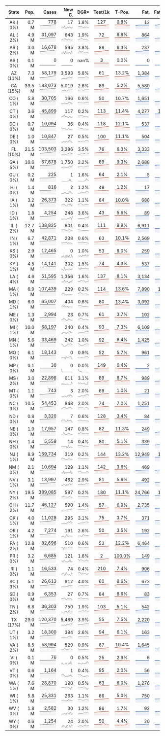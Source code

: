 
<!-- Building Table Time:  2020-06-23T23:02:00.677608 -->


| State | Pop. | Cases | New C. | DGR* | Test/1k | T-Pos. | Fat. | Fat./1M  | CFR* |  GF* | GF-14day | Dbl.Days | CDD |  
| :---: | ---: | ---: | ---: | :---: | :---: | :---: | ---: | ---:  | :---: |  :---: | :---: | :---: | ---: |  
| AK ( 0%)  | 0.7 M  | 778 <br><img src="/assets/images/covid/sparklines/AK_img_positive_20200623_1592967720.png"> | 17 <br><img src="/assets/images/covid/sparklines/AK_img_positiveIncrease_20200623_1592967720.png"> | 1.8% <br><img src="/assets/images/covid/sparklines/AK_img_dgr_4_20200623_1592967720.png"> | 127 <br><img src="/assets/images/covid/sparklines/AK_img_total_test_per_1k_20200623_1592967720.png"> | 0.8% <br><img src="/assets/images/covid/sparklines/AK_img_test_positivity_20200623_1592967721.png"> | 12 <br><img src="/assets/images/covid/sparklines/AK_img_death_20200623_1592967721.png"> | 16 <br><img src="/assets/images/covid/sparklines/AK_img_death_20200623_1592967721.png">  | 1.6% <br><img src="/assets/images/covid/sparklines/AK_img_cfr_4_20200623_1592967722.png"> |  1.6 <br><img src="/assets/images/covid/sparklines/AK_img_gfac_4_20200623_1592967721.png"> | 18.5 <br><img src="/assets/images/covid/sparklines/AK_img_gfac_14sum_20200623_1592967721.png"> | 38 <br><img src="/assets/images/covid/sparklines/AK_img_doubling_days_20200623_1592967721.png"> | 0   |  
| AL ( 2%)  | 4.9 M  | 31,097 <br><img src="/assets/images/covid/sparklines/AL_img_positive_20200623_1592967722.png"> | 643 <br><img src="/assets/images/covid/sparklines/AL_img_positiveIncrease_20200623_1592967722.png"> | 1.9% <br><img src="/assets/images/covid/sparklines/AL_img_dgr_4_20200623_1592967722.png"> | 72 <br><img src="/assets/images/covid/sparklines/AL_img_total_test_per_1k_20200623_1592967722.png"> | 8.8% <br><img src="/assets/images/covid/sparklines/AL_img_test_positivity_20200623_1592967722.png"> | 864 <br><img src="/assets/images/covid/sparklines/AL_img_death_20200623_1592967722.png"> | 176 <br><img src="/assets/images/covid/sparklines/AL_img_death_20200623_1592967722.png">  | 2.8% <br><img src="/assets/images/covid/sparklines/AL_img_cfr_4_20200623_1592967723.png"> |  1.2 <br><img src="/assets/images/covid/sparklines/AL_img_gfac_4_20200623_1592967722.png"> | 15.1 <br><img src="/assets/images/covid/sparklines/AL_img_gfac_14sum_20200623_1592967722.png"> | 36 <br><img src="/assets/images/covid/sparklines/AL_img_doubling_days_20200623_1592967723.png"> | 0   |  
| AR ( 2%)  | 3.0 M  | 16,678 <br><img src="/assets/images/covid/sparklines/AR_img_positive_20200623_1592967723.png"> | 595 <br><img src="/assets/images/covid/sparklines/AR_img_positiveIncrease_20200623_1592967723.png"> | 3.8% <br><img src="/assets/images/covid/sparklines/AR_img_dgr_4_20200623_1592967723.png"> | 88 <br><img src="/assets/images/covid/sparklines/AR_img_total_test_per_1k_20200623_1592967723.png"> | 6.3% <br><img src="/assets/images/covid/sparklines/AR_img_test_positivity_20200623_1592967723.png"> | 237 <br><img src="/assets/images/covid/sparklines/AR_img_death_20200623_1592967723.png"> | 79 <br><img src="/assets/images/covid/sparklines/AR_img_death_20200623_1592967723.png">  | 1.4% <br><img src="/assets/images/covid/sparklines/AR_img_cfr_4_20200623_1592967724.png"> |  0.7 <br><img src="/assets/images/covid/sparklines/AR_img_gfac_4_20200623_1592967723.png"> | 12.8 <br><img src="/assets/images/covid/sparklines/AR_img_gfac_14sum_20200623_1592967724.png"> | 18 <br><img src="/assets/images/covid/sparklines/AR_img_doubling_days_20200623_1592967724.png"> | 1   |  
| AS ( 0%)  | 0.1 M  | 0 <br><img src="/assets/images/covid/sparklines/AS_img_positive_20200623_1592967724.png"> | 0 <br><img src="/assets/images/covid/sparklines/AS_img_positiveIncrease_20200623_1592967724.png"> | nan% <br><img src="/assets/images/covid/sparklines/AS_img_dgr_4_20200623_1592967725.png"> | 3 <br><img src="/assets/images/covid/sparklines/AS_img_total_test_per_1k_20200623_1592967725.png"> | 0.0% <br><img src="/assets/images/covid/sparklines/AS_img_test_positivity_20200623_1592967725.png"> | 0 <br><img src="/assets/images/covid/sparklines/AS_img_death_20200623_1592967725.png"> | 0 <br><img src="/assets/images/covid/sparklines/AS_img_death_20200623_1592967725.png">  | 0.0% <br><img src="/assets/images/covid/sparklines/AS_img_cfr_4_20200623_1592967726.png"> |  nan <br><img src="/assets/images/covid/sparklines/AS_img_gfac_4_20200623_1592967725.png"> | nan <br><img src="/assets/images/covid/sparklines/AS_img_gfac_14sum_20200623_1592967725.png"> | nan <br><img src="/assets/images/covid/sparklines/AS_img_doubling_days_20200623_1592967725.png"> | 85   |  
| AZ (11%)  | 7.3 M  | 58,179 <br><img src="/assets/images/covid/sparklines/AZ_img_positive_20200623_1592967726.png"> | 3,593 <br><img src="/assets/images/covid/sparklines/AZ_img_positiveIncrease_20200623_1592967726.png"> | 5.8% <br><img src="/assets/images/covid/sparklines/AZ_img_dgr_4_20200623_1592967726.png"> | 61 <br><img src="/assets/images/covid/sparklines/AZ_img_total_test_per_1k_20200623_1592967726.png"> | 13.2% <br><img src="/assets/images/covid/sparklines/AZ_img_test_positivity_20200623_1592967726.png"> | 1,384 <br><img src="/assets/images/covid/sparklines/AZ_img_death_20200623_1592967726.png"> | 190 <br><img src="/assets/images/covid/sparklines/AZ_img_death_20200623_1592967726.png">  | 2.5% <br><img src="/assets/images/covid/sparklines/AZ_img_cfr_4_20200623_1592967727.png"> |  1.2 <br><img src="/assets/images/covid/sparklines/AZ_img_gfac_4_20200623_1592967726.png"> | 16.8 <br><img src="/assets/images/covid/sparklines/AZ_img_gfac_14sum_20200623_1592967727.png"> | 12 <br><img src="/assets/images/covid/sparklines/AZ_img_doubling_days_20200623_1592967727.png"> | 0   |  
| CA (15%)  | 39.5 M  | 183,073 <br><img src="/assets/images/covid/sparklines/CA_img_positive_20200623_1592967727.png"> | 5,019 <br><img src="/assets/images/covid/sparklines/CA_img_positiveIncrease_20200623_1592967727.png"> | 2.6% <br><img src="/assets/images/covid/sparklines/CA_img_dgr_4_20200623_1592967727.png"> | 89 <br><img src="/assets/images/covid/sparklines/CA_img_total_test_per_1k_20200623_1592967727.png"> | 5.2% <br><img src="/assets/images/covid/sparklines/CA_img_test_positivity_20200623_1592967728.png"> | 5,580 <br><img src="/assets/images/covid/sparklines/CA_img_death_20200623_1592967728.png"> | 141 <br><img src="/assets/images/covid/sparklines/CA_img_death_20200623_1592967728.png">  | 3.1% <br><img src="/assets/images/covid/sparklines/CA_img_cfr_4_20200623_1592967728.png"> |  1.1 <br><img src="/assets/images/covid/sparklines/CA_img_gfac_4_20200623_1592967728.png"> | 14.9 <br><img src="/assets/images/covid/sparklines/CA_img_gfac_14sum_20200623_1592967728.png"> | 27 <br><img src="/assets/images/covid/sparklines/CA_img_doubling_days_20200623_1592967728.png"> | 0   |  
| CO ( 1%)  | 5.8 M  | 30,705 <br><img src="/assets/images/covid/sparklines/CO_img_positive_20200623_1592967729.png"> | 166 <br><img src="/assets/images/covid/sparklines/CO_img_positiveIncrease_20200623_1592967729.png"> | 0.6% <br><img src="/assets/images/covid/sparklines/CO_img_dgr_4_20200623_1592967729.png"> | 50 <br><img src="/assets/images/covid/sparklines/CO_img_total_test_per_1k_20200623_1592967729.png"> | 10.7% <br><img src="/assets/images/covid/sparklines/CO_img_test_positivity_20200623_1592967729.png"> | 1,651 <br><img src="/assets/images/covid/sparklines/CO_img_death_20200623_1592967729.png"> | 287 <br><img src="/assets/images/covid/sparklines/CO_img_death_20200623_1592967729.png">  | 5.4% <br><img src="/assets/images/covid/sparklines/CO_img_cfr_4_20200623_1592967730.png"> |  1.0 <br><img src="/assets/images/covid/sparklines/CO_img_gfac_4_20200623_1592967729.png"> | 14.5 <br><img src="/assets/images/covid/sparklines/CO_img_gfac_14sum_20200623_1592967729.png"> | 112 <br><img src="/assets/images/covid/sparklines/CO_img_doubling_days_20200623_1592967730.png"> | 1   |  
| CT ( 0%)  | 3.6 M  | 45,899 <br><img src="/assets/images/covid/sparklines/CT_img_positive_20200623_1592967730.png"> | 117 <br><img src="/assets/images/covid/sparklines/CT_img_positiveIncrease_20200623_1592967730.png"> | 0.2% <br><img src="/assets/images/covid/sparklines/CT_img_dgr_4_20200623_1592967730.png"> | 113 <br><img src="/assets/images/covid/sparklines/CT_img_total_test_per_1k_20200623_1592967730.png"> | 11.4% <br><img src="/assets/images/covid/sparklines/CT_img_test_positivity_20200623_1592967730.png"> | 4,277 <br><img src="/assets/images/covid/sparklines/CT_img_death_20200623_1592967730.png"> | 1,200 <br><img src="/assets/images/covid/sparklines/CT_img_death_20200623_1592967730.png">  | 9.3% <br><img src="/assets/images/covid/sparklines/CT_img_cfr_4_20200623_1592967731.png"> |  2.6 <br><img src="/assets/images/covid/sparklines/CT_img_gfac_4_20200623_1592967731.png"> | 23.9 <br><img src="/assets/images/covid/sparklines/CT_img_gfac_14sum_20200623_1592967731.png"> | 374 <br><img src="/assets/images/covid/sparklines/CT_img_doubling_days_20200623_1592967731.png"> | 0   |  
| DC ( 0%)  | 0.7 M  | 10,094 <br><img src="/assets/images/covid/sparklines/DC_img_positive_20200623_1592967731.png"> | 36 <br><img src="/assets/images/covid/sparklines/DC_img_positiveIncrease_20200623_1592967731.png"> | 0.4% <br><img src="/assets/images/covid/sparklines/DC_img_dgr_4_20200623_1592967732.png"> | 118 <br><img src="/assets/images/covid/sparklines/DC_img_total_test_per_1k_20200623_1592967732.png"> | 12.1% <br><img src="/assets/images/covid/sparklines/DC_img_test_positivity_20200623_1592967732.png"> | 537 <br><img src="/assets/images/covid/sparklines/DC_img_death_20200623_1592967732.png"> | 761 <br><img src="/assets/images/covid/sparklines/DC_img_death_20200623_1592967732.png">  | 5.3% <br><img src="/assets/images/covid/sparklines/DC_img_cfr_4_20200623_1592967732.png"> |  1.0 <br><img src="/assets/images/covid/sparklines/DC_img_gfac_4_20200623_1592967732.png"> | 14.3 <br><img src="/assets/images/covid/sparklines/DC_img_gfac_14sum_20200623_1592967732.png"> | 186 <br><img src="/assets/images/covid/sparklines/DC_img_doubling_days_20200623_1592967732.png"> | 1   |  
| DE ( 0%)  | 1.0 M  | 10,847 <br><img src="/assets/images/covid/sparklines/DE_img_positive_20200623_1592967732.png"> | 27 <br><img src="/assets/images/covid/sparklines/DE_img_positiveIncrease_20200623_1592967733.png"> | 0.5% <br><img src="/assets/images/covid/sparklines/DE_img_dgr_4_20200623_1592967733.png"> | 100 <br><img src="/assets/images/covid/sparklines/DE_img_total_test_per_1k_20200623_1592967733.png"> | 11.1% <br><img src="/assets/images/covid/sparklines/DE_img_test_positivity_20200623_1592967733.png"> | 504 <br><img src="/assets/images/covid/sparklines/DE_img_death_20200623_1592967733.png"> | 518 <br><img src="/assets/images/covid/sparklines/DE_img_death_20200623_1592967733.png">  | 4.3% <br><img src="/assets/images/covid/sparklines/DE_img_cfr_4_20200623_1592967734.png"> |  0.8 <br><img src="/assets/images/covid/sparklines/DE_img_gfac_4_20200623_1592967733.png"> | 15.7 <br><img src="/assets/images/covid/sparklines/DE_img_gfac_14sum_20200623_1592967733.png"> | 145 <br><img src="/assets/images/covid/sparklines/DE_img_doubling_days_20200623_1592967733.png"> | 2   |  
| FL (10%)  | 21.5 M  | 103,503 <br><img src="/assets/images/covid/sparklines/FL_img_positive_20200623_1592967734.png"> | 3,286 <br><img src="/assets/images/covid/sparklines/FL_img_positiveIncrease_20200623_1592967734.png"> | 3.5% <br><img src="/assets/images/covid/sparklines/FL_img_dgr_4_20200623_1592967734.png"> | 76 <br><img src="/assets/images/covid/sparklines/FL_img_total_test_per_1k_20200623_1592967734.png"> | 6.3% <br><img src="/assets/images/covid/sparklines/FL_img_test_positivity_20200623_1592967734.png"> | 3,333 <br><img src="/assets/images/covid/sparklines/FL_img_death_20200623_1592967734.png"> | 155 <br><img src="/assets/images/covid/sparklines/FL_img_death_20200623_1592967734.png">  | 3.3% <br><img src="/assets/images/covid/sparklines/FL_img_cfr_4_20200623_1592967735.png"> |  1.0 <br><img src="/assets/images/covid/sparklines/FL_img_gfac_4_20200623_1592967734.png"> | 15.4 <br><img src="/assets/images/covid/sparklines/FL_img_gfac_14sum_20200623_1592967734.png"> | 20 <br><img src="/assets/images/covid/sparklines/FL_img_doubling_days_20200623_1592967734.png"> | 0   |  
| GA ( 5%)  | 10.6 M  | 67,678 <br><img src="/assets/images/covid/sparklines/GA_img_positive_20200623_1592967735.png"> | 1,750 <br><img src="/assets/images/covid/sparklines/GA_img_positiveIncrease_20200623_1592967735.png"> | 2.2% <br><img src="/assets/images/covid/sparklines/GA_img_dgr_4_20200623_1592967735.png"> | 69 <br><img src="/assets/images/covid/sparklines/GA_img_total_test_per_1k_20200623_1592967735.png"> | 9.3% <br><img src="/assets/images/covid/sparklines/GA_img_test_positivity_20200623_1592967735.png"> | 2,688 <br><img src="/assets/images/covid/sparklines/GA_img_death_20200623_1592967735.png"> | 253 <br><img src="/assets/images/covid/sparklines/GA_img_death_20200623_1592967735.png">  | 4.1% <br><img src="/assets/images/covid/sparklines/GA_img_cfr_4_20200623_1592967736.png"> |  1.3 <br><img src="/assets/images/covid/sparklines/GA_img_gfac_4_20200623_1592967735.png"> | 15.3 <br><img src="/assets/images/covid/sparklines/GA_img_gfac_14sum_20200623_1592967735.png"> | 32 <br><img src="/assets/images/covid/sparklines/GA_img_doubling_days_20200623_1592967736.png"> | 0   |  
| GU ( 0%)  | 0.2 M  | 225 <br><img src="/assets/images/covid/sparklines/GU_img_positive_20200623_1592967736.png"> | 1 <br><img src="/assets/images/covid/sparklines/GU_img_positiveIncrease_20200623_1592967736.png"> | 1.6% <br><img src="/assets/images/covid/sparklines/GU_img_dgr_4_20200623_1592967736.png"> | 64 <br><img src="/assets/images/covid/sparklines/GU_img_total_test_per_1k_20200623_1592967736.png"> | 2.1% <br><img src="/assets/images/covid/sparklines/GU_img_test_positivity_20200623_1592967736.png"> | 5 <br><img src="/assets/images/covid/sparklines/GU_img_death_20200623_1592967736.png"> | 30 <br><img src="/assets/images/covid/sparklines/GU_img_death_20200623_1592967736.png">  | 2.3% <br><img src="/assets/images/covid/sparklines/GU_img_cfr_4_20200623_1592967737.png"> |  0.9 <br><img src="/assets/images/covid/sparklines/GU_img_gfac_4_20200623_1592967737.png"> | 17.8 <br><img src="/assets/images/covid/sparklines/GU_img_gfac_14sum_20200623_1592967737.png"> | 42 <br><img src="/assets/images/covid/sparklines/GU_img_doubling_days_20200623_1592967737.png"> | 3   |  
| HI ( 0%)  | 1.4 M  | 816 <br><img src="/assets/images/covid/sparklines/HI_img_positive_20200623_1592967737.png"> | 2 <br><img src="/assets/images/covid/sparklines/HI_img_positiveIncrease_20200623_1592967737.png"> | 1.2% <br><img src="/assets/images/covid/sparklines/HI_img_dgr_4_20200623_1592967737.png"> | 49 <br><img src="/assets/images/covid/sparklines/HI_img_total_test_per_1k_20200623_1592967737.png"> | 1.2% <br><img src="/assets/images/covid/sparklines/HI_img_test_positivity_20200623_1592967738.png"> | 17 <br><img src="/assets/images/covid/sparklines/HI_img_death_20200623_1592967738.png"> | 12 <br><img src="/assets/images/covid/sparklines/HI_img_death_20200623_1592967738.png">  | 2.1% <br><img src="/assets/images/covid/sparklines/HI_img_cfr_4_20200623_1592967738.png"> |  0.8 <br><img src="/assets/images/covid/sparklines/HI_img_gfac_4_20200623_1592967738.png"> | 23.2 <br><img src="/assets/images/covid/sparklines/HI_img_gfac_14sum_20200623_1592967738.png"> | 59 <br><img src="/assets/images/covid/sparklines/HI_img_doubling_days_20200623_1592967738.png"> | 3   |  
| IA ( 1%)  | 3.2 M  | 26,373 <br><img src="/assets/images/covid/sparklines/IA_img_positive_20200623_1592967738.png"> | 322 <br><img src="/assets/images/covid/sparklines/IA_img_positiveIncrease_20200623_1592967738.png"> | 1.1% <br><img src="/assets/images/covid/sparklines/IA_img_dgr_4_20200623_1592967739.png"> | 84 <br><img src="/assets/images/covid/sparklines/IA_img_total_test_per_1k_20200623_1592967739.png"> | 10.0% <br><img src="/assets/images/covid/sparklines/IA_img_test_positivity_20200623_1592967739.png"> | 688 <br><img src="/assets/images/covid/sparklines/IA_img_death_20200623_1592967739.png"> | 218 <br><img src="/assets/images/covid/sparklines/IA_img_death_20200623_1592967739.png">  | 2.6% <br><img src="/assets/images/covid/sparklines/IA_img_cfr_4_20200623_1592967739.png"> |  2.0 <br><img src="/assets/images/covid/sparklines/IA_img_gfac_4_20200623_1592967739.png"> | 17.1 <br><img src="/assets/images/covid/sparklines/IA_img_gfac_14sum_20200623_1592967739.png"> | 63 <br><img src="/assets/images/covid/sparklines/IA_img_doubling_days_20200623_1592967739.png"> | 0   |  
| ID ( 1%)  | 1.8 M  | 4,254 <br><img src="/assets/images/covid/sparklines/ID_img_positive_20200623_1592967739.png"> | 248 <br><img src="/assets/images/covid/sparklines/ID_img_positiveIncrease_20200623_1592967740.png"> | 3.6% <br><img src="/assets/images/covid/sparklines/ID_img_dgr_4_20200623_1592967740.png"> | 43 <br><img src="/assets/images/covid/sparklines/ID_img_total_test_per_1k_20200623_1592967740.png"> | 5.6% <br><img src="/assets/images/covid/sparklines/ID_img_test_positivity_20200623_1592967740.png"> | 89 <br><img src="/assets/images/covid/sparklines/ID_img_death_20200623_1592967740.png"> | 50 <br><img src="/assets/images/covid/sparklines/ID_img_death_20200623_1592967740.png">  | 2.2% <br><img src="/assets/images/covid/sparklines/ID_img_cfr_4_20200623_1592967741.png"> |  0.7 <br><img src="/assets/images/covid/sparklines/ID_img_gfac_4_20200623_1592967740.png"> | 12.3 <br><img src="/assets/images/covid/sparklines/ID_img_gfac_14sum_20200623_1592967740.png"> | 19 <br><img src="/assets/images/covid/sparklines/ID_img_doubling_days_20200623_1592967740.png"> | 0   |  
| IL ( 2%)  | 12.7 M  | 138,825 <br><img src="/assets/images/covid/sparklines/IL_img_positive_20200623_1592967741.png"> | 601 <br><img src="/assets/images/covid/sparklines/IL_img_positiveIncrease_20200623_1592967741.png"> | 0.4% <br><img src="/assets/images/covid/sparklines/IL_img_dgr_4_20200623_1592967741.png"> | 111 <br><img src="/assets/images/covid/sparklines/IL_img_total_test_per_1k_20200623_1592967741.png"> | 9.9% <br><img src="/assets/images/covid/sparklines/IL_img_test_positivity_20200623_1592967741.png"> | 6,911 <br><img src="/assets/images/covid/sparklines/IL_img_death_20200623_1592967742.png"> | 545 <br><img src="/assets/images/covid/sparklines/IL_img_death_20200623_1592967742.png">  | 5.0% <br><img src="/assets/images/covid/sparklines/IL_img_cfr_4_20200623_1592967742.png"> |  1.1 <br><img src="/assets/images/covid/sparklines/IL_img_gfac_4_20200623_1592967742.png"> | 13.9 <br><img src="/assets/images/covid/sparklines/IL_img_gfac_14sum_20200623_1592967742.png"> | 161 <br><img src="/assets/images/covid/sparklines/IL_img_doubling_days_20200623_1592967742.png"> | 0   |  
| IN ( 1%)  | 6.7 M  | 42,871 <br><img src="/assets/images/covid/sparklines/IN_img_positive_20200623_1592967742.png"> | 238 <br><img src="/assets/images/covid/sparklines/IN_img_positiveIncrease_20200623_1592967742.png"> | 0.6% <br><img src="/assets/images/covid/sparklines/IN_img_dgr_4_20200623_1592967742.png"> | 63 <br><img src="/assets/images/covid/sparklines/IN_img_total_test_per_1k_20200623_1592967743.png"> | 10.1% <br><img src="/assets/images/covid/sparklines/IN_img_test_positivity_20200623_1592967743.png"> | 2,569 <br><img src="/assets/images/covid/sparklines/IN_img_death_20200623_1592967743.png"> | 382 <br><img src="/assets/images/covid/sparklines/IN_img_death_20200623_1592967743.png">  | 6.0% <br><img src="/assets/images/covid/sparklines/IN_img_cfr_4_20200623_1592967743.png"> |  1.0 <br><img src="/assets/images/covid/sparklines/IN_img_gfac_4_20200623_1592967743.png"> | 14.6 <br><img src="/assets/images/covid/sparklines/IN_img_gfac_14sum_20200623_1592967743.png"> | 108 <br><img src="/assets/images/covid/sparklines/IN_img_doubling_days_20200623_1592967743.png"> | 0   |  
| KS ( 0%)  | 2.9 M  | 12,465 <br><img src="/assets/images/covid/sparklines/KS_img_positive_20200623_1592967743.png"> | 0 <br><img src="/assets/images/covid/sparklines/KS_img_positiveIncrease_20200623_1592967743.png"> | 1.0% <br><img src="/assets/images/covid/sparklines/KS_img_dgr_4_20200623_1592967744.png"> | 53 <br><img src="/assets/images/covid/sparklines/KS_img_total_test_per_1k_20200623_1592967744.png"> | 8.0% <br><img src="/assets/images/covid/sparklines/KS_img_test_positivity_20200623_1592967744.png"> | 259 <br><img src="/assets/images/covid/sparklines/KS_img_death_20200623_1592967744.png"> | 89 <br><img src="/assets/images/covid/sparklines/KS_img_death_20200623_1592967744.png">  | 2.1% <br><img src="/assets/images/covid/sparklines/KS_img_cfr_4_20200623_1592967745.png"> |  0.0 <br><img src="/assets/images/covid/sparklines/KS_img_gfac_4_20200623_1592967744.png"> | 0.0 <br><img src="/assets/images/covid/sparklines/KS_img_gfac_14sum_20200623_1592967744.png"> | 66 <br><img src="/assets/images/covid/sparklines/KS_img_doubling_days_20200623_1592967744.png"> | 1   |  
| KY ( 1%)  | 4.5 M  | 14,141 <br><img src="/assets/images/covid/sparklines/KY_img_positive_20200623_1592967745.png"> | 302 <br><img src="/assets/images/covid/sparklines/KY_img_positiveIncrease_20200623_1592967745.png"> | 1.5% <br><img src="/assets/images/covid/sparklines/KY_img_dgr_4_20200623_1592967745.png"> | 74 <br><img src="/assets/images/covid/sparklines/KY_img_total_test_per_1k_20200623_1592967745.png"> | 4.3% <br><img src="/assets/images/covid/sparklines/KY_img_test_positivity_20200623_1592967745.png"> | 537 <br><img src="/assets/images/covid/sparklines/KY_img_death_20200623_1592967745.png"> | 120 <br><img src="/assets/images/covid/sparklines/KY_img_death_20200623_1592967745.png">  | 3.8% <br><img src="/assets/images/covid/sparklines/KY_img_cfr_4_20200623_1592967746.png"> |  1.8 <br><img src="/assets/images/covid/sparklines/KY_img_gfac_4_20200623_1592967745.png"> | 10.4 <br><img src="/assets/images/covid/sparklines/KY_img_gfac_14sum_20200623_1592967745.png"> | 47 <br><img src="/assets/images/covid/sparklines/KY_img_doubling_days_20200623_1592967746.png"> | 0   |  
| LA ( 4%)  | 4.6 M  | 51,595 <br><img src="/assets/images/covid/sparklines/LA_img_positive_20200623_1592967746.png"> | 1,356 <br><img src="/assets/images/covid/sparklines/LA_img_positiveIncrease_20200623_1592967746.png"> | 1.6% <br><img src="/assets/images/covid/sparklines/LA_img_dgr_4_20200623_1592967746.png"> | 137 <br><img src="/assets/images/covid/sparklines/LA_img_total_test_per_1k_20200623_1592967746.png"> | 8.1% <br><img src="/assets/images/covid/sparklines/LA_img_test_positivity_20200623_1592967746.png"> | 3,134 <br><img src="/assets/images/covid/sparklines/LA_img_death_20200623_1592967746.png"> | 674 <br><img src="/assets/images/covid/sparklines/LA_img_death_20200623_1592967746.png">  | 6.2% <br><img src="/assets/images/covid/sparklines/LA_img_cfr_4_20200623_1592967747.png"> |  1.0 <br><img src="/assets/images/covid/sparklines/LA_img_gfac_4_20200623_1592967746.png"> | 7.4 <br><img src="/assets/images/covid/sparklines/LA_img_gfac_14sum_20200623_1592967747.png"> | 43 <br><img src="/assets/images/covid/sparklines/LA_img_doubling_days_20200623_1592967747.png"> | 0   |  
| MA ( 1%)  | 6.9 M  | 107,439 <br><img src="/assets/images/covid/sparklines/MA_img_positive_20200623_1592967747.png"> | 229 <br><img src="/assets/images/covid/sparklines/MA_img_positiveIncrease_20200623_1592967747.png"> | 0.2% <br><img src="/assets/images/covid/sparklines/MA_img_dgr_4_20200623_1592967747.png"> | 114 <br><img src="/assets/images/covid/sparklines/MA_img_total_test_per_1k_20200623_1592967747.png"> | 13.6% <br><img src="/assets/images/covid/sparklines/MA_img_test_positivity_20200623_1592967747.png"> | 7,890 <br><img src="/assets/images/covid/sparklines/MA_img_death_20200623_1592967747.png"> | 1,145 <br><img src="/assets/images/covid/sparklines/MA_img_death_20200623_1592967747.png">  | 7.3% <br><img src="/assets/images/covid/sparklines/MA_img_cfr_4_20200623_1592967748.png"> |  1.2 <br><img src="/assets/images/covid/sparklines/MA_img_gfac_4_20200623_1592967747.png"> | 15.2 <br><img src="/assets/images/covid/sparklines/MA_img_gfac_14sum_20200623_1592967748.png"> | 368 <br><img src="/assets/images/covid/sparklines/MA_img_doubling_days_20200623_1592967748.png"> | 0   |  
| MD ( 1%)  | 6.0 M  | 65,007 <br><img src="/assets/images/covid/sparklines/MD_img_positive_20200623_1592967748.png"> | 404 <br><img src="/assets/images/covid/sparklines/MD_img_positiveIncrease_20200623_1592967748.png"> | 0.6% <br><img src="/assets/images/covid/sparklines/MD_img_dgr_4_20200623_1592967748.png"> | 80 <br><img src="/assets/images/covid/sparklines/MD_img_total_test_per_1k_20200623_1592967748.png"> | 13.4% <br><img src="/assets/images/covid/sparklines/MD_img_test_positivity_20200623_1592967748.png"> | 3,092 <br><img src="/assets/images/covid/sparklines/MD_img_death_20200623_1592967749.png"> | 511 <br><img src="/assets/images/covid/sparklines/MD_img_death_20200623_1592967749.png">  | 4.8% <br><img src="/assets/images/covid/sparklines/MD_img_cfr_4_20200623_1592967749.png"> |  1.1 <br><img src="/assets/images/covid/sparklines/MD_img_gfac_4_20200623_1592967749.png"> | 14.5 <br><img src="/assets/images/covid/sparklines/MD_img_gfac_14sum_20200623_1592967749.png"> | 122 <br><img src="/assets/images/covid/sparklines/MD_img_doubling_days_20200623_1592967749.png"> | 0   |  
| ME ( 0%)  | 1.3 M  | 2,994 <br><img src="/assets/images/covid/sparklines/ME_img_positive_20200623_1592967749.png"> | 23 <br><img src="/assets/images/covid/sparklines/ME_img_positiveIncrease_20200623_1592967749.png"> | 0.7% <br><img src="/assets/images/covid/sparklines/ME_img_dgr_4_20200623_1592967750.png"> | 61 <br><img src="/assets/images/covid/sparklines/ME_img_total_test_per_1k_20200623_1592967750.png"> | 3.7% <br><img src="/assets/images/covid/sparklines/ME_img_test_positivity_20200623_1592967750.png"> | 102 <br><img src="/assets/images/covid/sparklines/ME_img_death_20200623_1592967750.png"> | 76 <br><img src="/assets/images/covid/sparklines/ME_img_death_20200623_1592967750.png">  | 3.4% <br><img src="/assets/images/covid/sparklines/ME_img_cfr_4_20200623_1592967750.png"> |  1.2 <br><img src="/assets/images/covid/sparklines/ME_img_gfac_4_20200623_1592967750.png"> | 15.8 <br><img src="/assets/images/covid/sparklines/ME_img_gfac_14sum_20200623_1592967750.png"> | 95 <br><img src="/assets/images/covid/sparklines/ME_img_doubling_days_20200623_1592967750.png"> | 0   |  
| MI ( 1%)  | 10.0 M  | 68,197 <br><img src="/assets/images/covid/sparklines/MI_img_positive_20200623_1592967751.png"> | 240 <br><img src="/assets/images/covid/sparklines/MI_img_positiveIncrease_20200623_1592967751.png"> | 0.4% <br><img src="/assets/images/covid/sparklines/MI_img_dgr_4_20200623_1592967751.png"> | 93 <br><img src="/assets/images/covid/sparklines/MI_img_total_test_per_1k_20200623_1592967751.png"> | 7.3% <br><img src="/assets/images/covid/sparklines/MI_img_test_positivity_20200623_1592967751.png"> | 6,109 <br><img src="/assets/images/covid/sparklines/MI_img_death_20200623_1592967751.png"> | 612 <br><img src="/assets/images/covid/sparklines/MI_img_death_20200623_1592967751.png">  | 9.0% <br><img src="/assets/images/covid/sparklines/MI_img_cfr_4_20200623_1592967752.png"> |  1.1 <br><img src="/assets/images/covid/sparklines/MI_img_gfac_4_20200623_1592967751.png"> | 34.7 <br><img src="/assets/images/covid/sparklines/MI_img_gfac_14sum_20200623_1592967751.png"> | 187 <br><img src="/assets/images/covid/sparklines/MI_img_doubling_days_20200623_1592967752.png"> | 1   |  
| MN ( 1%)  | 5.6 M  | 33,469 <br><img src="/assets/images/covid/sparklines/MN_img_positive_20200623_1592967752.png"> | 242 <br><img src="/assets/images/covid/sparklines/MN_img_positiveIncrease_20200623_1592967752.png"> | 1.0% <br><img src="/assets/images/covid/sparklines/MN_img_dgr_4_20200623_1592967752.png"> | 92 <br><img src="/assets/images/covid/sparklines/MN_img_total_test_per_1k_20200623_1592967752.png"> | 6.4% <br><img src="/assets/images/covid/sparklines/MN_img_test_positivity_20200623_1592967752.png"> | 1,425 <br><img src="/assets/images/covid/sparklines/MN_img_death_20200623_1592967752.png"> | 253 <br><img src="/assets/images/covid/sparklines/MN_img_death_20200623_1592967752.png">  | 4.3% <br><img src="/assets/images/covid/sparklines/MN_img_cfr_4_20200623_1592967753.png"> |  1.1 <br><img src="/assets/images/covid/sparklines/MN_img_gfac_4_20200623_1592967752.png"> | 50.8 <br><img src="/assets/images/covid/sparklines/MN_img_gfac_14sum_20200623_1592967753.png"> | 72 <br><img src="/assets/images/covid/sparklines/MN_img_doubling_days_20200623_1592967753.png"> | 2   |  
| MO ( 0%)  | 6.1 M  | 18,143 <br><img src="/assets/images/covid/sparklines/MO_img_positive_20200623_1592967753.png"> | 0 <br><img src="/assets/images/covid/sparklines/MO_img_positiveIncrease_20200623_1592967753.png"> | 0.9% <br><img src="/assets/images/covid/sparklines/MO_img_dgr_4_20200623_1592967753.png"> | 52 <br><img src="/assets/images/covid/sparklines/MO_img_total_test_per_1k_20200623_1592967753.png"> | 5.7% <br><img src="/assets/images/covid/sparklines/MO_img_test_positivity_20200623_1592967753.png"> | 961 <br><img src="/assets/images/covid/sparklines/MO_img_death_20200623_1592967753.png"> | 157 <br><img src="/assets/images/covid/sparklines/MO_img_death_20200623_1592967753.png">  | 5.3% <br><img src="/assets/images/covid/sparklines/MO_img_cfr_4_20200623_1592967754.png"> |  0.5 <br><img src="/assets/images/covid/sparklines/MO_img_gfac_4_20200623_1592967754.png"> | 12.7 <br><img src="/assets/images/covid/sparklines/MO_img_gfac_14sum_20200623_1592967754.png"> | 75 <br><img src="/assets/images/covid/sparklines/MO_img_doubling_days_20200623_1592967754.png"> | 2   |  
| MP ( 0%)  | 0.1 M  | 30 <br><img src="/assets/images/covid/sparklines/MP_img_positive_20200623_1592967754.png"> | 0 <br><img src="/assets/images/covid/sparklines/MP_img_positiveIncrease_20200623_1592967755.png"> | 0.0% <br><img src="/assets/images/covid/sparklines/MP_img_dgr_4_20200623_1592967755.png"> | 149 <br><img src="/assets/images/covid/sparklines/MP_img_total_test_per_1k_20200623_1592967755.png"> | 0.4% <br><img src="/assets/images/covid/sparklines/MP_img_test_positivity_20200623_1592967755.png"> | 2 <br><img src="/assets/images/covid/sparklines/MP_img_death_20200623_1592967755.png"> | 36 <br><img src="/assets/images/covid/sparklines/MP_img_death_20200623_1592967755.png">  | 6.7% <br><img src="/assets/images/covid/sparklines/MP_img_cfr_4_20200623_1592967756.png"> |  0.8 <br><img src="/assets/images/covid/sparklines/MP_img_gfac_4_20200623_1592967755.png"> | 10.6 <br><img src="/assets/images/covid/sparklines/MP_img_gfac_14sum_20200623_1592967755.png"> | 18,596 <br><img src="/assets/images/covid/sparklines/MP_img_doubling_days_20200623_1592967756.png"> | 85   |  
| MS ( 2%)  | 3.0 M  | 22,898 <br><img src="/assets/images/covid/sparklines/MS_img_positive_20200623_1592967756.png"> | 611 <br><img src="/assets/images/covid/sparklines/MS_img_positiveIncrease_20200623_1592967756.png"> | 3.1% <br><img src="/assets/images/covid/sparklines/MS_img_dgr_4_20200623_1592967756.png"> | 89 <br><img src="/assets/images/covid/sparklines/MS_img_total_test_per_1k_20200623_1592967756.png"> | 8.7% <br><img src="/assets/images/covid/sparklines/MS_img_test_positivity_20200623_1592967756.png"> | 989 <br><img src="/assets/images/covid/sparklines/MS_img_death_20200623_1592967756.png"> | 332 <br><img src="/assets/images/covid/sparklines/MS_img_death_20200623_1592967756.png">  | 4.4% <br><img src="/assets/images/covid/sparklines/MS_img_cfr_4_20200623_1592967757.png"> |  0.4 <br><img src="/assets/images/covid/sparklines/MS_img_gfac_4_20200623_1592967757.png"> | 26.2 <br><img src="/assets/images/covid/sparklines/MS_img_gfac_14sum_20200623_1592967757.png"> | 22 <br><img src="/assets/images/covid/sparklines/MS_img_doubling_days_20200623_1592967757.png"> | 1   |  
| MT ( 0%)  | 1.1 M  | 743 <br><img src="/assets/images/covid/sparklines/MT_img_positive_20200623_1592967757.png"> | 3 <br><img src="/assets/images/covid/sparklines/MT_img_positiveIncrease_20200623_1592967757.png"> | 2.0% <br><img src="/assets/images/covid/sparklines/MT_img_dgr_4_20200623_1592967758.png"> | 69 <br><img src="/assets/images/covid/sparklines/MT_img_total_test_per_1k_20200623_1592967758.png"> | 1.0% <br><img src="/assets/images/covid/sparklines/MT_img_test_positivity_20200623_1592967758.png"> | 21 <br><img src="/assets/images/covid/sparklines/MT_img_death_20200623_1592967758.png"> | 20 <br><img src="/assets/images/covid/sparklines/MT_img_death_20200623_1592967758.png">  | 2.9% <br><img src="/assets/images/covid/sparklines/MT_img_cfr_4_20200623_1592967758.png"> |  0.8 <br><img src="/assets/images/covid/sparklines/MT_img_gfac_4_20200623_1592967758.png"> | 19.5 <br><img src="/assets/images/covid/sparklines/MT_img_gfac_14sum_20200623_1592967758.png"> | 34 <br><img src="/assets/images/covid/sparklines/MT_img_doubling_days_20200623_1592967758.png"> | 1   |  
| NC ( 3%)  | 10.5 M  | 54,453 <br><img src="/assets/images/covid/sparklines/NC_img_positive_20200623_1592967759.png"> | 848 <br><img src="/assets/images/covid/sparklines/NC_img_positiveIncrease_20200623_1592967759.png"> | 2.0% <br><img src="/assets/images/covid/sparklines/NC_img_dgr_4_20200623_1592967759.png"> | 74 <br><img src="/assets/images/covid/sparklines/NC_img_total_test_per_1k_20200623_1592967759.png"> | 7.0% <br><img src="/assets/images/covid/sparklines/NC_img_test_positivity_20200623_1592967759.png"> | 1,251 <br><img src="/assets/images/covid/sparklines/NC_img_death_20200623_1592967759.png"> | 119 <br><img src="/assets/images/covid/sparklines/NC_img_death_20200623_1592967759.png">  | 2.3% <br><img src="/assets/images/covid/sparklines/NC_img_cfr_4_20200623_1592967760.png"> |  0.9 <br><img src="/assets/images/covid/sparklines/NC_img_gfac_4_20200623_1592967759.png"> | 14.7 <br><img src="/assets/images/covid/sparklines/NC_img_gfac_14sum_20200623_1592967759.png"> | 34 <br><img src="/assets/images/covid/sparklines/NC_img_doubling_days_20200623_1592967759.png"> | 0   |  
| ND ( 0%)  | 0.8 M  | 3,320 <br><img src="/assets/images/covid/sparklines/ND_img_positive_20200623_1592967760.png"> | 7 <br><img src="/assets/images/covid/sparklines/ND_img_positiveIncrease_20200623_1592967760.png"> | 0.6% <br><img src="/assets/images/covid/sparklines/ND_img_dgr_4_20200623_1592967760.png"> | 128 <br><img src="/assets/images/covid/sparklines/ND_img_total_test_per_1k_20200623_1592967760.png"> | 3.4% <br><img src="/assets/images/covid/sparklines/ND_img_test_positivity_20200623_1592967760.png"> | 84 <br><img src="/assets/images/covid/sparklines/ND_img_death_20200623_1592967760.png"> | 110 <br><img src="/assets/images/covid/sparklines/ND_img_death_20200623_1592967760.png">  | 2.5% <br><img src="/assets/images/covid/sparklines/ND_img_cfr_4_20200623_1592967761.png"> |  0.7 <br><img src="/assets/images/covid/sparklines/ND_img_gfac_4_20200623_1592967760.png"> | 14.8 <br><img src="/assets/images/covid/sparklines/ND_img_gfac_14sum_20200623_1592967761.png"> | 111 <br><img src="/assets/images/covid/sparklines/ND_img_doubling_days_20200623_1592967761.png"> | 2   |  
| NE ( 0%)  | 1.9 M  | 17,957 <br><img src="/assets/images/covid/sparklines/NE_img_positive_20200623_1592967761.png"> | 147 <br><img src="/assets/images/covid/sparklines/NE_img_positiveIncrease_20200623_1592967761.png"> | 0.8% <br><img src="/assets/images/covid/sparklines/NE_img_dgr_4_20200623_1592967761.png"> | 82 <br><img src="/assets/images/covid/sparklines/NE_img_total_test_per_1k_20200623_1592967761.png"> | 11.3% <br><img src="/assets/images/covid/sparklines/NE_img_test_positivity_20200623_1592967762.png"> | 249 <br><img src="/assets/images/covid/sparklines/NE_img_death_20200623_1592967762.png"> | 129 <br><img src="/assets/images/covid/sparklines/NE_img_death_20200623_1592967762.png">  | 1.4% <br><img src="/assets/images/covid/sparklines/NE_img_cfr_4_20200623_1592967762.png"> |  1.1 <br><img src="/assets/images/covid/sparklines/NE_img_gfac_4_20200623_1592967762.png"> | 14.8 <br><img src="/assets/images/covid/sparklines/NE_img_gfac_14sum_20200623_1592967762.png"> | 88 <br><img src="/assets/images/covid/sparklines/NE_img_doubling_days_20200623_1592967762.png"> | 0   |  
| NH ( 0%)  | 1.4 M  | 5,558 <br><img src="/assets/images/covid/sparklines/NH_img_positive_20200623_1592967762.png"> | 14 <br><img src="/assets/images/covid/sparklines/NH_img_positiveIncrease_20200623_1592967762.png"> | 0.4% <br><img src="/assets/images/covid/sparklines/NH_img_dgr_4_20200623_1592967763.png"> | 80 <br><img src="/assets/images/covid/sparklines/NH_img_total_test_per_1k_20200623_1592967763.png"> | 5.1% <br><img src="/assets/images/covid/sparklines/NH_img_test_positivity_20200623_1592967763.png"> | 339 <br><img src="/assets/images/covid/sparklines/NH_img_death_20200623_1592967763.png"> | 249 <br><img src="/assets/images/covid/sparklines/NH_img_death_20200623_1592967763.png">  | 6.1% <br><img src="/assets/images/covid/sparklines/NH_img_cfr_4_20200623_1592967763.png"> |  0.9 <br><img src="/assets/images/covid/sparklines/NH_img_gfac_4_20200623_1592967763.png"> | 17.0 <br><img src="/assets/images/covid/sparklines/NH_img_gfac_14sum_20200623_1592967763.png"> | 161 <br><img src="/assets/images/covid/sparklines/NH_img_doubling_days_20200623_1592967763.png"> | 3   |  
| NJ ( 1%)  | 8.9 M  | 169,734 <br><img src="/assets/images/covid/sparklines/NJ_img_positive_20200623_1592967764.png"> | 319 <br><img src="/assets/images/covid/sparklines/NJ_img_positiveIncrease_20200623_1592967764.png"> | 0.2% <br><img src="/assets/images/covid/sparklines/NJ_img_dgr_4_20200623_1592967764.png"> | 144 <br><img src="/assets/images/covid/sparklines/NJ_img_total_test_per_1k_20200623_1592967764.png"> | 13.2% <br><img src="/assets/images/covid/sparklines/NJ_img_test_positivity_20200623_1592967764.png"> | 12,949 <br><img src="/assets/images/covid/sparklines/NJ_img_death_20200623_1592967764.png"> | 1,458 <br><img src="/assets/images/covid/sparklines/NJ_img_death_20200623_1592967764.png">  | 7.6% <br><img src="/assets/images/covid/sparklines/NJ_img_cfr_4_20200623_1592967765.png"> |  1.0 <br><img src="/assets/images/covid/sparklines/NJ_img_gfac_4_20200623_1592967764.png"> | 14.6 <br><img src="/assets/images/covid/sparklines/NJ_img_gfac_14sum_20200623_1592967764.png"> | 374 <br><img src="/assets/images/covid/sparklines/NJ_img_doubling_days_20200623_1592967764.png"> | 0   |  
| NM ( 0%)  | 2.1 M  | 10,694 <br><img src="/assets/images/covid/sparklines/NM_img_positive_20200623_1592967765.png"> | 129 <br><img src="/assets/images/covid/sparklines/NM_img_positiveIncrease_20200623_1592967765.png"> | 1.1% <br><img src="/assets/images/covid/sparklines/NM_img_dgr_4_20200623_1592967765.png"> | 142 <br><img src="/assets/images/covid/sparklines/NM_img_total_test_per_1k_20200623_1592967765.png"> | 3.6% <br><img src="/assets/images/covid/sparklines/NM_img_test_positivity_20200623_1592967765.png"> | 469 <br><img src="/assets/images/covid/sparklines/NM_img_death_20200623_1592967765.png"> | 224 <br><img src="/assets/images/covid/sparklines/NM_img_death_20200623_1592967765.png">  | 4.4% <br><img src="/assets/images/covid/sparklines/NM_img_cfr_4_20200623_1592967766.png"> |  1.1 <br><img src="/assets/images/covid/sparklines/NM_img_gfac_4_20200623_1592967765.png"> | 16.9 <br><img src="/assets/images/covid/sparklines/NM_img_gfac_14sum_20200623_1592967765.png"> | 61 <br><img src="/assets/images/covid/sparklines/NM_img_doubling_days_20200623_1592967765.png"> | 0   |  
| NV ( 1%)  | 3.1 M  | 13,997 <br><img src="/assets/images/covid/sparklines/NV_img_positive_20200623_1592967766.png"> | 462 <br><img src="/assets/images/covid/sparklines/NV_img_positiveIncrease_20200623_1592967766.png"> | 2.9% <br><img src="/assets/images/covid/sparklines/NV_img_dgr_4_20200623_1592967766.png"> | 81 <br><img src="/assets/images/covid/sparklines/NV_img_total_test_per_1k_20200623_1592967766.png"> | 5.6% <br><img src="/assets/images/covid/sparklines/NV_img_test_positivity_20200623_1592967766.png"> | 492 <br><img src="/assets/images/covid/sparklines/NV_img_death_20200623_1592967766.png"> | 160 <br><img src="/assets/images/covid/sparklines/NV_img_death_20200623_1592967766.png">  | 3.6% <br><img src="/assets/images/covid/sparklines/NV_img_cfr_4_20200623_1592967767.png"> |  1.2 <br><img src="/assets/images/covid/sparklines/NV_img_gfac_4_20200623_1592967766.png"> | 17.2 <br><img src="/assets/images/covid/sparklines/NV_img_gfac_14sum_20200623_1592967767.png"> | 24 <br><img src="/assets/images/covid/sparklines/NV_img_doubling_days_20200623_1592967767.png"> | 0   |  
| NY ( 2%)  | 19.5 M  | 389,085 <br><img src="/assets/images/covid/sparklines/NY_img_positive_20200623_1592967767.png"> | 597 <br><img src="/assets/images/covid/sparklines/NY_img_positiveIncrease_20200623_1592967767.png"> | 0.2% <br><img src="/assets/images/covid/sparklines/NY_img_dgr_4_20200623_1592967767.png"> | 180 <br><img src="/assets/images/covid/sparklines/NY_img_total_test_per_1k_20200623_1592967767.png"> | 11.1% <br><img src="/assets/images/covid/sparklines/NY_img_test_positivity_20200623_1592967767.png"> | 24,766 <br><img src="/assets/images/covid/sparklines/NY_img_death_20200623_1592967767.png"> | 1,273 <br><img src="/assets/images/covid/sparklines/NY_img_death_20200623_1592967767.png">  | 6.4% <br><img src="/assets/images/covid/sparklines/NY_img_cfr_4_20200623_1592967768.png"> |  1.0 <br><img src="/assets/images/covid/sparklines/NY_img_gfac_4_20200623_1592967768.png"> | 13.9 <br><img src="/assets/images/covid/sparklines/NY_img_gfac_14sum_20200623_1592967768.png"> | 434 <br><img src="/assets/images/covid/sparklines/NY_img_doubling_days_20200623_1592967768.png"> | 0   |  
| OH ( 2%)  | 11.7 M  | 46,127 <br><img src="/assets/images/covid/sparklines/OH_img_positive_20200623_1592967768.png"> | 590 <br><img src="/assets/images/covid/sparklines/OH_img_positiveIncrease_20200623_1592967768.png"> | 1.4% <br><img src="/assets/images/covid/sparklines/OH_img_dgr_4_20200623_1592967768.png"> | 57 <br><img src="/assets/images/covid/sparklines/OH_img_total_test_per_1k_20200623_1592967769.png"> | 6.9% <br><img src="/assets/images/covid/sparklines/OH_img_test_positivity_20200623_1592967769.png"> | 2,735 <br><img src="/assets/images/covid/sparklines/OH_img_death_20200623_1592967769.png"> | 234 <br><img src="/assets/images/covid/sparklines/OH_img_death_20200623_1592967769.png">  | 6.0% <br><img src="/assets/images/covid/sparklines/OH_img_cfr_4_20200623_1592967769.png"> |  1.0 <br><img src="/assets/images/covid/sparklines/OH_img_gfac_4_20200623_1592967769.png"> | 14.9 <br><img src="/assets/images/covid/sparklines/OH_img_gfac_14sum_20200623_1592967769.png"> | 51 <br><img src="/assets/images/covid/sparklines/OH_img_doubling_days_20200623_1592967769.png"> | 1   |  
| OK ( 1%)  | 4.0 M  | 11,028 <br><img src="/assets/images/covid/sparklines/OK_img_positive_20200623_1592967770.png"> | 295 <br><img src="/assets/images/covid/sparklines/OK_img_positiveIncrease_20200623_1592967770.png"> | 3.1% <br><img src="/assets/images/covid/sparklines/OK_img_dgr_4_20200623_1592967770.png"> | 75 <br><img src="/assets/images/covid/sparklines/OK_img_total_test_per_1k_20200623_1592967770.png"> | 3.7% <br><img src="/assets/images/covid/sparklines/OK_img_test_positivity_20200623_1592967770.png"> | 371 <br><img src="/assets/images/covid/sparklines/OK_img_death_20200623_1592967770.png"> | 94 <br><img src="/assets/images/covid/sparklines/OK_img_death_20200623_1592967770.png">  | 3.5% <br><img src="/assets/images/covid/sparklines/OK_img_cfr_4_20200623_1592967771.png"> |  1.1 <br><img src="/assets/images/covid/sparklines/OK_img_gfac_4_20200623_1592967770.png"> | 16.3 <br><img src="/assets/images/covid/sparklines/OK_img_gfac_14sum_20200623_1592967771.png"> | 23 <br><img src="/assets/images/covid/sparklines/OK_img_doubling_days_20200623_1592967771.png"> | 0   |  
| OR ( 1%)  | 4.2 M  | 7,274 <br><img src="/assets/images/covid/sparklines/OR_img_positive_20200623_1592967771.png"> | 191 <br><img src="/assets/images/covid/sparklines/OR_img_positiveIncrease_20200623_1592967771.png"> | 2.6% <br><img src="/assets/images/covid/sparklines/OR_img_dgr_4_20200623_1592967771.png"> | 50 <br><img src="/assets/images/covid/sparklines/OR_img_total_test_per_1k_20200623_1592967771.png"> | 3.5% <br><img src="/assets/images/covid/sparklines/OR_img_test_positivity_20200623_1592967771.png"> | 192 <br><img src="/assets/images/covid/sparklines/OR_img_death_20200623_1592967771.png"> | 46 <br><img src="/assets/images/covid/sparklines/OR_img_death_20200623_1592967771.png">  | 2.7% <br><img src="/assets/images/covid/sparklines/OR_img_cfr_4_20200623_1592967773.png"> |  1.1 <br><img src="/assets/images/covid/sparklines/OR_img_gfac_4_20200623_1592967772.png"> | 14.6 <br><img src="/assets/images/covid/sparklines/OR_img_gfac_14sum_20200623_1592967772.png"> | 26 <br><img src="/assets/images/covid/sparklines/OR_img_doubling_days_20200623_1592967772.png"> | 0   |  
| PA ( 2%)  | 12.8 M  | 82,696 <br><img src="/assets/images/covid/sparklines/PA_img_positive_20200623_1592967773.png"> | 510 <br><img src="/assets/images/covid/sparklines/PA_img_positiveIncrease_20200623_1592967773.png"> | 0.6% <br><img src="/assets/images/covid/sparklines/PA_img_dgr_4_20200623_1592967773.png"> | 53 <br><img src="/assets/images/covid/sparklines/PA_img_total_test_per_1k_20200623_1592967773.png"> | 12.2% <br><img src="/assets/images/covid/sparklines/PA_img_test_positivity_20200623_1592967773.png"> | 6,464 <br><img src="/assets/images/covid/sparklines/PA_img_death_20200623_1592967773.png"> | 505 <br><img src="/assets/images/covid/sparklines/PA_img_death_20200623_1592967773.png">  | 7.8% <br><img src="/assets/images/covid/sparklines/PA_img_cfr_4_20200623_1592967774.png"> |  1.1 <br><img src="/assets/images/covid/sparklines/PA_img_gfac_4_20200623_1592967773.png"> | 19.4 <br><img src="/assets/images/covid/sparklines/PA_img_gfac_14sum_20200623_1592967773.png"> | 118 <br><img src="/assets/images/covid/sparklines/PA_img_doubling_days_20200623_1592967774.png"> | 0   |  
| PR ( 0%)  | 3.2 M  | 6,685 <br><img src="/assets/images/covid/sparklines/PR_img_positive_20200623_1592967774.png"> | 121 <br><img src="/assets/images/covid/sparklines/PR_img_positiveIncrease_20200623_1592967774.png"> | 1.6% <br><img src="/assets/images/covid/sparklines/PR_img_dgr_4_20200623_1592967774.png"> | 2 <br><img src="/assets/images/covid/sparklines/PR_img_total_test_per_1k_20200623_1592967774.png"> | 100.0% <br><img src="/assets/images/covid/sparklines/PR_img_test_positivity_20200623_1592967774.png"> | 149 <br><img src="/assets/images/covid/sparklines/PR_img_death_20200623_1592967774.png"> | 47 <br><img src="/assets/images/covid/sparklines/PR_img_death_20200623_1592967774.png">  | 2.3% <br><img src="/assets/images/covid/sparklines/PR_img_cfr_4_20200623_1592967775.png"> |  1.9 <br><img src="/assets/images/covid/sparklines/PR_img_gfac_4_20200623_1592967774.png"> | 22.8 <br><img src="/assets/images/covid/sparklines/PR_img_gfac_14sum_20200623_1592967775.png"> | 44 <br><img src="/assets/images/covid/sparklines/PR_img_doubling_days_20200623_1592967775.png"> | 0   |  
| RI ( 0%)  | 1.1 M  | 16,533 <br><img src="/assets/images/covid/sparklines/RI_img_positive_20200623_1592967775.png"> | 74 <br><img src="/assets/images/covid/sparklines/RI_img_positiveIncrease_20200623_1592967775.png"> | 0.4% <br><img src="/assets/images/covid/sparklines/RI_img_dgr_4_20200623_1592967775.png"> | 210 <br><img src="/assets/images/covid/sparklines/RI_img_total_test_per_1k_20200623_1592967775.png"> | 7.4% <br><img src="/assets/images/covid/sparklines/RI_img_test_positivity_20200623_1592967775.png"> | 906 <br><img src="/assets/images/covid/sparklines/RI_img_death_20200623_1592967776.png"> | 855 <br><img src="/assets/images/covid/sparklines/RI_img_death_20200623_1592967776.png">  | 5.5% <br><img src="/assets/images/covid/sparklines/RI_img_cfr_4_20200623_1592967776.png"> |  0.6 <br><img src="/assets/images/covid/sparklines/RI_img_gfac_4_20200623_1592967776.png"> | 10.3 <br><img src="/assets/images/covid/sparklines/RI_img_gfac_14sum_20200623_1592967776.png"> | 169 <br><img src="/assets/images/covid/sparklines/RI_img_doubling_days_20200623_1592967776.png"> | 1   |  
| SC ( 3%)  | 5.1 M  | 26,613 <br><img src="/assets/images/covid/sparklines/SC_img_positive_20200623_1592967776.png"> | 912 <br><img src="/assets/images/covid/sparklines/SC_img_positiveIncrease_20200623_1592967777.png"> | 4.0% <br><img src="/assets/images/covid/sparklines/SC_img_dgr_4_20200623_1592967777.png"> | 60 <br><img src="/assets/images/covid/sparklines/SC_img_total_test_per_1k_20200623_1592967777.png"> | 8.6% <br><img src="/assets/images/covid/sparklines/SC_img_test_positivity_20200623_1592967777.png"> | 673 <br><img src="/assets/images/covid/sparklines/SC_img_death_20200623_1592967777.png"> | 131 <br><img src="/assets/images/covid/sparklines/SC_img_death_20200623_1592967777.png">  | 2.6% <br><img src="/assets/images/covid/sparklines/SC_img_cfr_4_20200623_1592967778.png"> |  1.0 <br><img src="/assets/images/covid/sparklines/SC_img_gfac_4_20200623_1592967777.png"> | 15.2 <br><img src="/assets/images/covid/sparklines/SC_img_gfac_14sum_20200623_1592967777.png"> | 18 <br><img src="/assets/images/covid/sparklines/SC_img_doubling_days_20200623_1592967777.png"> | 1   |  
| SD ( 0%)  | 0.9 M  | 6,353 <br><img src="/assets/images/covid/sparklines/SD_img_positive_20200623_1592967778.png"> | 27 <br><img src="/assets/images/covid/sparklines/SD_img_positiveIncrease_20200623_1592967778.png"> | 0.7% <br><img src="/assets/images/covid/sparklines/SD_img_dgr_4_20200623_1592967778.png"> | 84 <br><img src="/assets/images/covid/sparklines/SD_img_total_test_per_1k_20200623_1592967778.png"> | 8.6% <br><img src="/assets/images/covid/sparklines/SD_img_test_positivity_20200623_1592967778.png"> | 83 <br><img src="/assets/images/covid/sparklines/SD_img_death_20200623_1592967778.png"> | 94 <br><img src="/assets/images/covid/sparklines/SD_img_death_20200623_1592967778.png">  | 1.3% <br><img src="/assets/images/covid/sparklines/SD_img_cfr_4_20200623_1592967779.png"> |  0.9 <br><img src="/assets/images/covid/sparklines/SD_img_gfac_4_20200623_1592967778.png"> | 15.3 <br><img src="/assets/images/covid/sparklines/SD_img_gfac_14sum_20200623_1592967778.png"> | 104 <br><img src="/assets/images/covid/sparklines/SD_img_doubling_days_20200623_1592967779.png"> | 2   |  
| TN ( 2%)  | 6.8 M  | 36,303 <br><img src="/assets/images/covid/sparklines/TN_img_positive_20200623_1592967779.png"> | 750 <br><img src="/assets/images/covid/sparklines/TN_img_positiveIncrease_20200623_1592967779.png"> | 1.9% <br><img src="/assets/images/covid/sparklines/TN_img_dgr_4_20200623_1592967779.png"> | 103 <br><img src="/assets/images/covid/sparklines/TN_img_total_test_per_1k_20200623_1592967779.png"> | 5.1% <br><img src="/assets/images/covid/sparklines/TN_img_test_positivity_20200623_1592967779.png"> | 542 <br><img src="/assets/images/covid/sparklines/TN_img_death_20200623_1592967779.png"> | 79 <br><img src="/assets/images/covid/sparklines/TN_img_death_20200623_1592967779.png">  | 1.5% <br><img src="/assets/images/covid/sparklines/TN_img_cfr_4_20200623_1592967780.png"> |  1.3 <br><img src="/assets/images/covid/sparklines/TN_img_gfac_4_20200623_1592967779.png"> | 16.1 <br><img src="/assets/images/covid/sparklines/TN_img_gfac_14sum_20200623_1592967780.png"> | 37 <br><img src="/assets/images/covid/sparklines/TN_img_doubling_days_20200623_1592967780.png"> | 0   |  
| TX (17%)  | 29.0 M  | 120,370 <br><img src="/assets/images/covid/sparklines/TX_img_positive_20200623_1592967780.png"> | 5,489 <br><img src="/assets/images/covid/sparklines/TX_img_positiveIncrease_20200623_1592967780.png"> | 3.9% <br><img src="/assets/images/covid/sparklines/TX_img_dgr_4_20200623_1592967780.png"> | 55 <br><img src="/assets/images/covid/sparklines/TX_img_total_test_per_1k_20200623_1592967780.png"> | 7.5% <br><img src="/assets/images/covid/sparklines/TX_img_test_positivity_20200623_1592967780.png"> | 2,220 <br><img src="/assets/images/covid/sparklines/TX_img_death_20200623_1592967781.png"> | 77 <br><img src="/assets/images/covid/sparklines/TX_img_death_20200623_1592967781.png">  | 1.9% <br><img src="/assets/images/covid/sparklines/TX_img_cfr_4_20200623_1592967781.png"> |  1.3 <br><img src="/assets/images/covid/sparklines/TX_img_gfac_4_20200623_1592967781.png"> | 17.1 <br><img src="/assets/images/covid/sparklines/TX_img_gfac_14sum_20200623_1592967781.png"> | 18 <br><img src="/assets/images/covid/sparklines/TX_img_doubling_days_20200623_1592967781.png"> | 0   |  
| UT ( 1%)  | 3.2 M  | 18,300 <br><img src="/assets/images/covid/sparklines/UT_img_positive_20200623_1592967781.png"> | 394 <br><img src="/assets/images/covid/sparklines/UT_img_positiveIncrease_20200623_1592967781.png"> | 2.6% <br><img src="/assets/images/covid/sparklines/UT_img_dgr_4_20200623_1592967781.png"> | 94 <br><img src="/assets/images/covid/sparklines/UT_img_total_test_per_1k_20200623_1592967782.png"> | 6.1% <br><img src="/assets/images/covid/sparklines/UT_img_test_positivity_20200623_1592967782.png"> | 163 <br><img src="/assets/images/covid/sparklines/UT_img_death_20200623_1592967782.png"> | 51 <br><img src="/assets/images/covid/sparklines/UT_img_death_20200623_1592967782.png">  | 0.9% <br><img src="/assets/images/covid/sparklines/UT_img_cfr_4_20200623_1592967782.png"> |  1.0 <br><img src="/assets/images/covid/sparklines/UT_img_gfac_4_20200623_1592967782.png"> | 14.8 <br><img src="/assets/images/covid/sparklines/UT_img_gfac_14sum_20200623_1592967782.png"> | 27 <br><img src="/assets/images/covid/sparklines/UT_img_doubling_days_20200623_1592967782.png"> | 1   |  
| VA ( 2%)  | 8.5 M  | 58,994 <br><img src="/assets/images/covid/sparklines/VA_img_positive_20200623_1592967783.png"> | 529 <br><img src="/assets/images/covid/sparklines/VA_img_positiveIncrease_20200623_1592967783.png"> | 0.9% <br><img src="/assets/images/covid/sparklines/VA_img_dgr_4_20200623_1592967783.png"> | 67 <br><img src="/assets/images/covid/sparklines/VA_img_total_test_per_1k_20200623_1592967783.png"> | 10.4% <br><img src="/assets/images/covid/sparklines/VA_img_test_positivity_20200623_1592967783.png"> | 1,645 <br><img src="/assets/images/covid/sparklines/VA_img_death_20200623_1592967783.png"> | 193 <br><img src="/assets/images/covid/sparklines/VA_img_death_20200623_1592967783.png">  | 2.8% <br><img src="/assets/images/covid/sparklines/VA_img_cfr_4_20200623_1592967784.png"> |  1.0 <br><img src="/assets/images/covid/sparklines/VA_img_gfac_4_20200623_1592967783.png"> | 14.1 <br><img src="/assets/images/covid/sparklines/VA_img_gfac_14sum_20200623_1592967784.png"> | 76 <br><img src="/assets/images/covid/sparklines/VA_img_doubling_days_20200623_1592967784.png"> | 0   |  
| VI ( 0%)  | 0.1 M  | 76 <br><img src="/assets/images/covid/sparklines/VI_img_positive_20200623_1592967784.png"> | 0 <br><img src="/assets/images/covid/sparklines/VI_img_positiveIncrease_20200623_1592967784.png"> | 0.5% <br><img src="/assets/images/covid/sparklines/VI_img_dgr_4_20200623_1592967784.png"> | 25 <br><img src="/assets/images/covid/sparklines/VI_img_total_test_per_1k_20200623_1592967785.png"> | 2.9% <br><img src="/assets/images/covid/sparklines/VI_img_test_positivity_20200623_1592967785.png"> | 6 <br><img src="/assets/images/covid/sparklines/VI_img_death_20200623_1592967785.png"> | 57 <br><img src="/assets/images/covid/sparklines/VI_img_death_20200623_1592967785.png">  | 8.0% <br><img src="/assets/images/covid/sparklines/VI_img_cfr_4_20200623_1592967785.png"> |  0.0 <br><img src="/assets/images/covid/sparklines/VI_img_gfac_4_20200623_1592967785.png"> | 0.0 <br><img src="/assets/images/covid/sparklines/VI_img_gfac_14sum_20200623_1592967785.png"> | 147 <br><img src="/assets/images/covid/sparklines/VI_img_doubling_days_20200623_1592967785.png"> | 85   |  
| VT ( 0%)  | 0.6 M  | 1,164 <br><img src="/assets/images/covid/sparklines/VT_img_positive_20200623_1592967786.png"> | 1 <br><img src="/assets/images/covid/sparklines/VT_img_positiveIncrease_20200623_1592967786.png"> | 0.4% <br><img src="/assets/images/covid/sparklines/VT_img_dgr_4_20200623_1592967786.png"> | 95 <br><img src="/assets/images/covid/sparklines/VT_img_total_test_per_1k_20200623_1592967786.png"> | 2.0% <br><img src="/assets/images/covid/sparklines/VT_img_test_positivity_20200623_1592967786.png"> | 56 <br><img src="/assets/images/covid/sparklines/VT_img_death_20200623_1592967786.png"> | 90 <br><img src="/assets/images/covid/sparklines/VT_img_death_20200623_1592967786.png">  | 4.8% <br><img src="/assets/images/covid/sparklines/VT_img_cfr_4_20200623_1592967787.png"> |  0.8 <br><img src="/assets/images/covid/sparklines/VT_img_gfac_4_20200623_1592967786.png"> | 12.2 <br><img src="/assets/images/covid/sparklines/VT_img_gfac_14sum_20200623_1592967786.png"> | 196 <br><img src="/assets/images/covid/sparklines/VT_img_doubling_days_20200623_1592967786.png"> | 2   |  
| WA ( 1%)  | 7.6 M  | 28,870 <br><img src="/assets/images/covid/sparklines/WA_img_positive_20200623_1592967787.png"> | 190 <br><img src="/assets/images/covid/sparklines/WA_img_positiveIncrease_20200623_1592967787.png"> | 0.5% <br><img src="/assets/images/covid/sparklines/WA_img_dgr_4_20200623_1592967787.png"> | 63 <br><img src="/assets/images/covid/sparklines/WA_img_total_test_per_1k_20200623_1592967787.png"> | 6.0% <br><img src="/assets/images/covid/sparklines/WA_img_test_positivity_20200623_1592967787.png"> | 1,276 <br><img src="/assets/images/covid/sparklines/WA_img_death_20200623_1592967787.png"> | 168 <br><img src="/assets/images/covid/sparklines/WA_img_death_20200623_1592967787.png">  | 4.4% <br><img src="/assets/images/covid/sparklines/WA_img_cfr_4_20200623_1592967788.png"> |  -4.3 <br><img src="/assets/images/covid/sparklines/WA_img_gfac_4_20200623_1592967787.png"> | -11.7 <br><img src="/assets/images/covid/sparklines/WA_img_gfac_14sum_20200623_1592967788.png"> | 132 <br><img src="/assets/images/covid/sparklines/WA_img_doubling_days_20200623_1592967788.png"> | 1   |  
| WI ( 1%)  | 5.8 M  | 25,331 <br><img src="/assets/images/covid/sparklines/WI_img_positive_20200623_1592967788.png"> | 263 <br><img src="/assets/images/covid/sparklines/WI_img_positiveIncrease_20200623_1592967788.png"> | 1.1% <br><img src="/assets/images/covid/sparklines/WI_img_dgr_4_20200623_1592967788.png"> | 86 <br><img src="/assets/images/covid/sparklines/WI_img_total_test_per_1k_20200623_1592967789.png"> | 5.0% <br><img src="/assets/images/covid/sparklines/WI_img_test_positivity_20200623_1592967789.png"> | 750 <br><img src="/assets/images/covid/sparklines/WI_img_death_20200623_1592967789.png"> | 129 <br><img src="/assets/images/covid/sparklines/WI_img_death_20200623_1592967789.png">  | 3.0% <br><img src="/assets/images/covid/sparklines/WI_img_cfr_4_20200623_1592967789.png"> |  1.0 <br><img src="/assets/images/covid/sparklines/WI_img_gfac_4_20200623_1592967789.png"> | 14.6 <br><img src="/assets/images/covid/sparklines/WI_img_gfac_14sum_20200623_1592967789.png"> | 61 <br><img src="/assets/images/covid/sparklines/WI_img_doubling_days_20200623_1592967789.png"> | 0   |  
| WV ( 0%)  | 1.8 M  | 2,582 <br><img src="/assets/images/covid/sparklines/WV_img_positive_20200623_1592967790.png"> | 30 <br><img src="/assets/images/covid/sparklines/WV_img_positiveIncrease_20200623_1592967790.png"> | 1.2% <br><img src="/assets/images/covid/sparklines/WV_img_dgr_4_20200623_1592967790.png"> | 86 <br><img src="/assets/images/covid/sparklines/WV_img_total_test_per_1k_20200623_1592967790.png"> | 1.7% <br><img src="/assets/images/covid/sparklines/WV_img_test_positivity_20200623_1592967790.png"> | 92 <br><img src="/assets/images/covid/sparklines/WV_img_death_20200623_1592967790.png"> | 51 <br><img src="/assets/images/covid/sparklines/WV_img_death_20200623_1592967790.png">  | 3.5% <br><img src="/assets/images/covid/sparklines/WV_img_cfr_4_20200623_1592967791.png"> |  1.9 <br><img src="/assets/images/covid/sparklines/WV_img_gfac_4_20200623_1592967790.png"> | 19.8 <br><img src="/assets/images/covid/sparklines/WV_img_gfac_14sum_20200623_1592967791.png"> | 57 <br><img src="/assets/images/covid/sparklines/WV_img_doubling_days_20200623_1592967791.png"> | 0   |  
| WY ( 0%)  | 0.6 M  | 1,254 <br><img src="/assets/images/covid/sparklines/WY_img_positive_20200623_1592967791.png"> | 24 <br><img src="/assets/images/covid/sparklines/WY_img_positiveIncrease_20200623_1592967791.png"> | 2.0% <br><img src="/assets/images/covid/sparklines/WY_img_dgr_4_20200623_1592967791.png"> | 50 <br><img src="/assets/images/covid/sparklines/WY_img_total_test_per_1k_20200623_1592967791.png"> | 4.4% <br><img src="/assets/images/covid/sparklines/WY_img_test_positivity_20200623_1592967791.png"> | 20 <br><img src="/assets/images/covid/sparklines/WY_img_death_20200623_1592967791.png"> | 35 <br><img src="/assets/images/covid/sparklines/WY_img_death_20200623_1592967791.png">  | 1.6% <br><img src="/assets/images/covid/sparklines/WY_img_cfr_4_20200623_1592967792.png"> |  1.3 <br><img src="/assets/images/covid/sparklines/WY_img_gfac_4_20200623_1592967792.png"> | 15.4 <br><img src="/assets/images/covid/sparklines/WY_img_gfac_14sum_20200623_1592967792.png"> | 34 <br><img src="/assets/images/covid/sparklines/WY_img_doubling_days_20200623_1592967792.png"> | 1   |  


